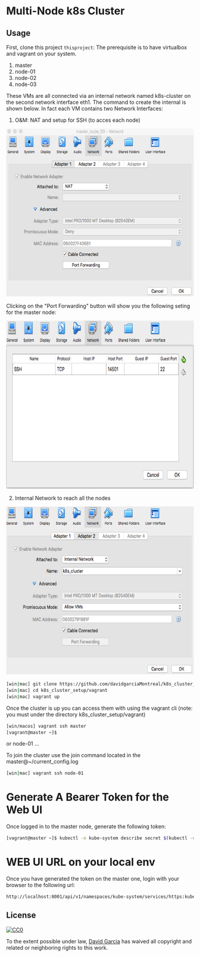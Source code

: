 # Multi-Node k8s Cluster
## Usage

First, clone this project `thisproject`:
The prerequisite is to have virtualbox and vagrant on your system.

1. master
2. node-01
3. node-02
4. node-03

These VMs are all connected via an internal network named k8s-cluster on the second network interface eth1. The command to create the internal is shown below.
In fact each VM contains two Network Interfaces:
1. O&M: NAT and setup for SSH (to acces each node)
<p align="center">
  <img src="./img/master_node_NA_one.png" alt="Network Interface One"
       width="654" height="450">
</p>
Clicking on the "Port Forwarding" button will show you the following seting for the master node:
<p align="center">
  <img src="./img/master_node_NA_one_portf.png" alt="Network Interface One Port Forwarding Setting"
       width="654" height="450">
</p>

2. Internal Network to reach all the nodes

<p align="center">
  <img src="./img/master_node_NA_two.png" alt="Network Interface Two Port Internal Network k8s-cluster"
       width="654" height="450">
</p>

```sh
[win|mac] git clone https://github.com/davidgarciaMontreal/k8s_cluster_setup.git
[win|mac] cd k8s_cluster_setup/vagrant
[win|mac] vagrant up

```
Once the cluster is up you can access them with using the vagrant cli (note: you must under the directory k8s_cluster_setup/vagrant)
```sh
[win/macos] vagrant ssh master
[vagrant@master ~]$
```
or node-01 ...

To join the cluster use the join command located in the master@~/current_config.log
```sh
[win|mac] vagrant ssh node-01
```
# Generate A Bearer Token for the Web UI
Once logged in to the master node, generate the following token: 
```bash
[vagrant@master ~]$ kubectl -n kube-system describe secret $(kubectl -n kube-system get secret | grep admin-user | awk '{print $1}')
```
# WEB UI URL on your local env
Once you have generated the token on the master one, login with your browser to the following url:
```sh
http://localhost:8001/api/v1/namespaces/kube-system/services/https:kubernetes-dashboard:/proxy/
```
## License

[![CC0](https://licensebuttons.net/p/zero/1.0/88x31.png)](https://creativecommons.org/publicdomain/zero/1.0/)

To the extent possible under law, [David Garcia](https://github.com/davidgarciaMontreal) has waived all copyright and related or neighboring rights to this work.
